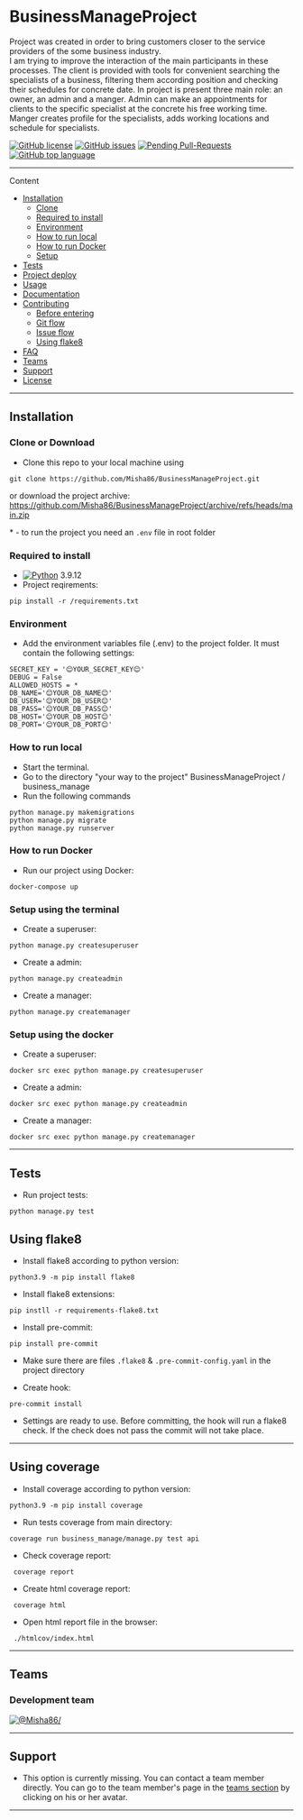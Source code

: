 # BusinessManageProject


Project was created in order to bring customers closer to the service providers of the some business industry.    
I am trying to improve the interaction of the main participants in these processes. 
The client is provided with tools for convenient searching the specialists of a business,
filtering them according position and checking their schedules for concrete date. 
In project is present three main role: an owner, an admin and a manger.
Admin can make an appointments for clients to the specific specialist at the concrete his free working time. 
Manger creates profile for the specialists, adds working locations and schedule for specialists.


[![GitHub license](https://img.shields.io/github/license/ita-social-projects/BeautyProject)](https://github.com/ita-social-projects/BeautyProject/blob/master/LICENSE)
[![GitHub issues](https://img.shields.io/github/issues/ita-social-projects/BeautyProject)](https://github.com/ita-social-projects/BeautyProject/issues)
[![Pending Pull-Requests](https://img.shields.io/github/issues-pr/ita-social-projects/BeautyProject?style=flat-square)](https://github.com/ita-social-projects/BeautyProject/pulls)
[![GitHub top language](https://img.shields.io/github/languages/top/ita-social-projects/BeautyProject)](https://img.shields.io/github/languages/top/ita-social-projects/BeautyProject)

---
Content
- [Installation](#Installation)
  - [Clone](#Clone)
  - [Required to install](#Required-to-install)
  - [Environment](#Environment)
  - [How to run local](#How-to-run-local)
  - [How to run Docker](#How-to-run-Docker)
  - [Setup](#Setup)
- [Tests](#Tests)
- [Project deploy](#project-deploy)
- [Usage](#Usage)
- [Documentation](#Documentation)
- [Contributing](#contributing)
  - [Before entering](#Before-entering)
  - [Git flow](#Git-flow)
  - [Issue flow](#Issue-flow)
  - [Using flake8](#Using-flake8)
- [FAQ](#faq)
- [Teams](#Teams)
- [Support](#support)
- [License](#license)

----

## Installation

### Clone or Download

-  Clone this repo to your local machine using   
```
git clone https://github.com/Misha86/BusinessManageProject.git
```
  or download the project archive: https://github.com/Misha86/BusinessManageProject/archive/refs/heads/main.zip    

<a name="footnote">*</a> - to run the project you need an `.env` file in root folder

### Required to install

- [![Python](https://docs.python.org/3.9/_static/py.svg)](https://www.python.org/downloads/release/python-3912/) 3.9.12
- Project reqirements:
```
pip install -r /requirements.txt
```

### Environment

- Add the environment variables file (.env) to the project folder.
It must contain the following settings:
```
SECRET_KEY = '😊YOUR_SECRET_KEY😊'
DEBUG = False
ALLOWED_HOSTS = *
DB_NAME='😊YOUR_DB_NAME😊'
DB_USER='😊YOUR_DB_USER😊'
DB_PASS='😊YOUR_DB_PASS😊'
DB_HOST='😊YOUR_DB_HOST😊'
DB_PORT='😊YOUR_DB_PORT😊'
```

### How to run local

- Start the terminal.
- Go to the directory "your way to the project" BusinessManageProject / business_manage
- Run the following commands
```
python manage.py makemigrations
python manage.py migrate
python manage.py runserver
```

### How to run Docker

- Run our project using Docker:
```
docker-compose up
```



### Setup using the terminal

- Create a superuser:    
```
python manage.py createsuperuser
```
- Create a admin:    
```
python manage.py createadmin
```
- Create a manager:    
```
python manage.py createmanager
```

### Setup using the docker

- Create a superuser:    
```
docker src exec python manage.py createsuperuser
```
- Create a admin:    
```
docker src exec python manage.py createadmin
```
- Create a manager:    
```
docker src exec python manage.py createmanager
```

----

## Tests

- Run project tests:
```
python manage.py test
```

## Using flake8

- Install flake8 according to python version:

```
python3.9 -m pip install flake8
```

- Install flake8 extensions:

```
pip instll -r requirements-flake8.txt
```

- Install pre-commit:

``` 
pip install pre-commit
```

- Make sure there are files `.flake8` & `.pre-commit-config.yaml` in the project 
directory

- Create hook:

```
pre-commit install
```

- Settings are ready to use. Before committing, the hook will run 
a flake8 check. If the check does not pass the commit will not take place.

---

## Using coverage

- Install coverage according to python version:

```
python3.9 -m pip install coverage
```

- Run tests coverage from main directory:

```
coverage run business_manage/manage.py test api
```

- Check coverage report:

``` 
 coverage report
```

- Create html coverage report:

``` 
 coverage html
```

- Open html report file in the browser:

``` 
 ./htmlcov/index.html
```

----

## Teams

### Development team 
[![@Misha86/](https://github.com/Misha86.png?size=200)](https://github.com/Misha86)

---

## Support

- This option is currently missing. You can contact a team member directly. You can go to the team member's page in the [teams section](#Teams) by clicking on his or her avatar.

---
